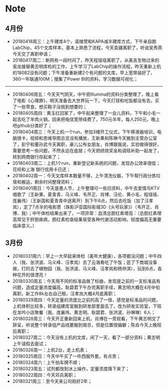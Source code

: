 # Note
## 4月份

- 20180418周三：上午建库4个，诺维赞和KAPA减半建库方式，下午亲自跑LabChip，45个文库样本，基本上熟悉了流程，今天袁疆离职了，听说吴秀燕今天交了离职申请；
- 20180417周二：断网有一段时间了，昨天程瑶瑶离职了，从美吉生物过来的奚龙接替黄志明库检的工作，上午学习了LabChip的操作流程，昨天重新上机的18082没有问题；下午准备重新建2个有问题的文库，早上宽带装好了，360一年联通100M；搜集了Power BI的资料，学习数据可视化；
------------------------------------------------------------------------------------------------------------------------------------------
- 20180406周五：今天天气阴天，中午把Illumina的资料分类整理了，晚上看了电影《心理罪》，明天准备去大世界玩一下，今天打球和吃饭都没有去，买了一些零食，想买鞋子没挑到想要的；
- 20180405周四：黄玉红回家了，中午起来整理了一会儿资料，下午和小毛一起去吃了羊肉火锅，回来把电信宽带续费了，750元半年，每人250元，晚上吧github分类好了；
- 20180404周三：今天上机一个run，参加3楼开工仪式，下午移液器培训，电脑很卡，视频和思维导图总览没有播放，王新果和陈琳今天搬到主管办公室了，彭宁和董孙武今天离职，豪儿公布女朋友，肖博跟我说，实验做得很好，需要思考一些问题，不然永远在底层；今天把绩效奖金和调班补助一起发了，转到网商银行存起来了；
- 20180403周二：上机1个run，重新登记新系统的问题，发现办公效率很低；花呗和上海 银行信用卡已还；
- 20180402周一：今天文库样本数量不够，上午清洗仪器，下午帮行政分拣垃圾和搬运，剩余时间整理资料；
- 20180401周日：今天是愚人节，上午整理可一些旧资料，中午去爱情鸟KTV唱歌了（王新果、夏青青、马义峰、韦开正、肖博、汪伦、黄小毛、程瑶瑶、庞襄伟）（王新国和夏青青中途离开）到下午6点，然后去吃饭（加了汪孝岚），定了7点半的电影票（珠影沪亚国际影城3D《头号玩家》）（韦开正、肖博、我）；中午体检结果出来了，一项异常：血清总胆红素增高：（总胆红素增高常见于肝胆疾病，胆红素检查结果易受各种代谢活动影响，轻度偏高无重要临床意义。）
## 3月份
- 20180331周六：早上一大早起来体检（美年大健康），各项都没问题；中午四人（我、张洪波、马义峰、汪孝岚）去了云海肴吃了午饭；逛了下商城没事做，打的去了植物园（我、张洪波、马义峰、汪孝岚和杨帅淇），玩到6点，各种花开的很漂亮！
- 20180330周五：今天用不同的标准品做了标曲，发现是之前的一支标准品有问题，造成定量浓度偏高，耿碧君下午办完离职手续，黄志明大概在4月中旬离职，新工作8k左右自己租，汪孝岚大概4月底离职；
- 20180329周四：今天定量的浓度比之前的高了一倍，感觉是标准品的问题，上机体积比较多，转录组建库室搬到研发部里面去了，改为研发实验室，下班在龙吟小店聚餐（我、庞襄伟、黄志明、耿碧君、张洪波、孙琳琳）6人；
- 20180328周三：今天开正重新回来上机，肖博在一旁观看，下午黄志明交了辞呈，听说整个转录组产品线要搬到南京，但是位置很偏僻；陈垚今天上晚班后离职；
- 20180327周二：今天没有上机的文库，闲了一天，看了一部分资料；黄志明上午请假去面试；
- 20180326周一：上机2台，走上机表；
- 20180325周日：今天中午买了一件西服外套，有点贵；
- 20180324周六：上午拍车牌不顺；
- 20180323周五：试剂都改到冰上操作，定量浓度降下来了；
- 20180322周四：今天邓兵离职；
- 20180321周三：至今天来公司刚好2年；
